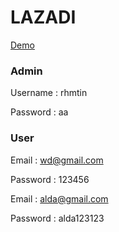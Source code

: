 # LAZADI

[Demo](https://lazadi.rhmtin.com/)

### Admin

Username : rhmtin

Password : aa

### User

Email : wd@gmail.com

Password : 123456

Email : alda@gmail.com

Password : alda123123
